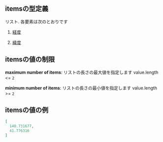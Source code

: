 ## itemsの型定義

リスト. 各要素は次のとおりです

1.  [経度](data-properties-駅リスト-items-properties-ボロノイ範囲-properties-geometrypolygonlinestring-oneof-geometrylinestring-properties-linestringの座標リスト-座標点-items-経度.md "check type definition")

2.  [緯度](data-properties-駅リスト-items-properties-ボロノイ範囲-properties-geometrypolygonlinestring-oneof-geometrylinestring-properties-linestringの座標リスト-座標点-items-緯度.md "check type definition")

## itemsの値の制限

**maximum number of items**: リストの長さの最大値を指定します value.length <= `2`

**minimum number of items**: リストの長さの最小値を指定します value.length >= `2`

## itemsの値の例

```json
[
  140.731677,
  41.776316
]
```
